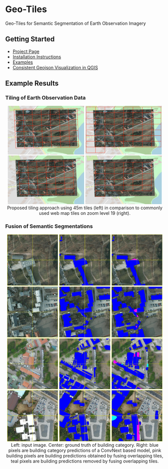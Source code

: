 # Geo-Tiles
Geo-Tiles for Semantic Segmentation of Earth Observation Imagery

## Getting Started
- [Project Page](https://sbcv.github.io/projects/earth_observation_tiles)
- [Installation Instructions](doc/install_instructions.md)
- [Examples](doc/examples.md)
- [Consistent Geojson Visualization in QGIS](https://github.com/SBCV/QGIS-Plugin-Geojson-Filling)

## Example Results

### Tiling of Earth Observation Data
<p float="left" align="middle">
  <img src="doc/images/tiling/optimized_overhang_y.jpg" width="48%" />
  <img src="doc/images/tiling/mercator_border_y.jpg" width="48%" />
  <img src="doc/images/tiling/optimized_overhang_n.jpg" width="48%" />
  <img src="doc/images/tiling/mercator_border_n.jpg" width="48%" />
  Proposed tiling approach using 45m tiles (left) in comparison to commonly used web map tiles on zoom level 19 (right).
</p>

### Fusion of Semantic Segmentations
<p float="left" align="middle">
  <img src="doc/images/fusion/top_potsdam_3_14_RGB_image.jpg" width="32%" />
  <img src="doc/images/fusion/top_potsdam_3_14_RGB_ground_truth.jpg" width="32%" />
  <img src="doc/images/fusion/top_potsdam_3_14_RGB_fusion_improvement.jpg" width="32%" />
  <img src="doc/images/fusion/top_potsdam_4_14_RGB_image.jpg" width="32%" />
  <img src="doc/images/fusion/top_potsdam_4_14_RGB_ground_truth.jpg" width="32%" />
  <img src="doc/images/fusion/top_potsdam_4_14_RGB_fusion_improvement.jpg" width="32%" />
  <img src="doc/images/fusion/dar_0a4c40_site_1_image.jpg" width="32%" />
  <img src="doc/images/fusion/dar_0a4c40_site_1_ground_truth.jpg" width="32%" />
  <img src="doc/images/fusion/dar_0a4c40_site_1_fusion_improvement.jpg" width="32%" />
  <img src="doc/images/fusion/dar_f883a0_image.jpg" width="32%" />
  <img src="doc/images/fusion/dar_f883a0_ground_truth.jpg" width="32%" />
  <img src="doc/images/fusion/dar_f883a0_fusion_improvement.jpg" width="32%" />
  Left: input image. Center: ground truth of building category. Right: blue pixels are building category predictions of a ConvNext based model, pink building pixels are building predictions obtained by fusing overlapping tiles, teal pixels are building predictions removed by fusing overlapping tiles.
</p>
